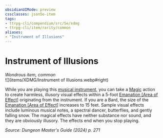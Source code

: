 ```yaml
---
obsidianUIMode: preview
cssclasses: json5e-item
tags:
- ttrpg-cli/compendium/src/5e/xdmg
- ttrpg-cli/item/rarity/common
aliases: 
- "Instrument of Illusions"
---
```

# Instrument of Illusions
*Wondrous item, common*  
![](items/XDMG/Instrument of Illusions.webp#right)  


While you are playing this [musical instrument](musical-instrument-xphb.md), you can take a [Magic](actions.md#Magic) action to create harmless, illusory visual effects within a 5-foot [Emanation [Area of Effect]](emanation-area-of-effect-xphb.md) originating from the instrument. If you are a Bard, the size of the [Emanation [Area of Effect]](emanation-area-of-effect-xphb.md) increases to 15 feet. Sample visual effects include luminous musical notes, a spectral dancer, butterflies, and gently falling snow. The magical effects have neither substance nor sound, and they are obviously illusory. The effects end when you stop playing.

*Source: Dungeon Master's Guide (2024) p. 271*